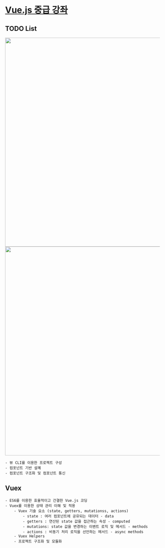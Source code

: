 # [Vue.js 중급 강좌](https://www.inflearn.com/course/vue-pwa-vue-js-중급)

## TODO List

<img width="680" src="https://user-images.githubusercontent.com/60697742/204721872-1bbcc2fa-10b8-4c4d-a385-de0a565cb8a6.png">
<img width="680" src="https://user-images.githubusercontent.com/60697742/204721887-ece2a178-d889-40b0-85f0-8f38dff18413.png">

```
- 뷰 CLI를 이용한 프로젝트 구성
- 컴포넌트 기반 설꼐
- 컴포넌트 구조화 및 컴포넌트 통신
```

## Vuex

```
- ES6를 이용한 효율적이고 간결한 Vue.js 코딩
- Vuex를 이용한 상태 관리 이해 및 적용
    - Vuex 기술 요소 (state, getters, mutationss, actions)
        - state : 여러 컴포넌트에 공유되는 데이터 - data
        - getters : 연산된 state 값을 접근하는 속성 - computed
        - mutations: state 값을 변경하는 이벤트 로직 및 메서드 - methods
        - actions : 비동기 처리 로직을 선언하는 메서드 - async methods
    - Vuex Helpers
    - 프로젝트 구조화 및 모듈화
```
